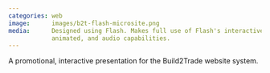 ```yaml
---
categories: web
image:      images/b2t-flash-microsite.png
media:      Designed using Flash. Makes full use of Flash's interactive,
            animated, and audio capabilities.
---
```

A promotional, interactive presentation for the Build2Trade website system.
